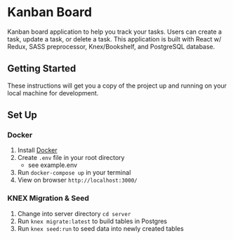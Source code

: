 # Kanban Board

Kanban board application to help you track your tasks. Users can create a task, update a task, or delete a task. This application is built with React w/ Redux, SASS preprocessor, Knex/Bookshelf, and PostgreSQL database. 

## Getting Started

These instructions will get you a copy of the project up and running on your local machine for development. 

## Set Up

### Docker
1. Install [Docker](https://www.docker.com/get-started) 
2. Create `.env` file in your root directory
    - see example.env 
3. Run `docker-compose up` in your terminal
4. View on browser `http://localhost:3000/`

### KNEX Migration & Seed
1. Change into server directory `cd server`
2. Run `knex migrate:latest` to build tables in Postgres
3. Run `knex seed:run` to seed data into newly created tables



